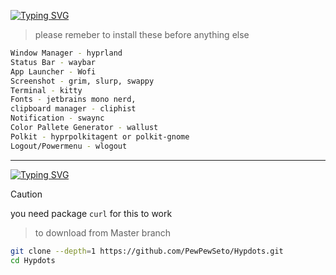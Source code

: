 
[![Typing SVG](https://readme-typing-svg.herokuapp.com?font=Fira+Code&weight=700&size=22&pause=1000&color=eca6c4&/vCenter=true&width=435&height=30&lines=REQUIRMENTS)](https://git.io/typing-svg)
>please remeber to install these before anything else
```bash
Window Manager - hyprland
Status Bar - waybar
App Launcher - Wofi
Screenshot - grim, slurp, swappy
Terminal - kitty
Fonts - jetbrains mono nerd,
clipboard manager - cliphist
Notification - swaync
Color Pallete Generator - wallust
Polkit - hyprpolkitagent or polkit-gnome
Logout/Powermenu - wlogout
```
---
[![Typing SVG](https://readme-typing-svg.herokuapp.com?font=Fira+Code&weight=700&size=22&pause=1000&color=eca6c4&vCenter=true&width=435&height=30&lines=INSTALLATION)](https://git.io/typing-svg)

> [!CAUTION] 
> you need package `curl` for this to work

> to download from Master branch
```bash
git clone --depth=1 https://github.com/PewPewSeto/Hypdots.git
cd Hypdots
```
